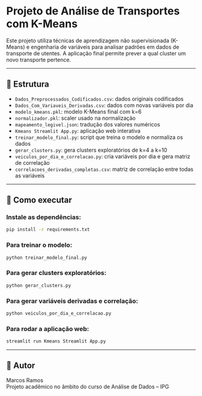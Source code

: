 # Projeto de Análise de Transportes com K-Means

Este projeto utiliza técnicas de aprendizagem não supervisionada (K-Means) e engenharia de variáveis para analisar padrões em dados de transporte de utentes. A aplicação final permite prever a qual cluster um novo transporte pertence.

---

## 📁 Estrutura

- `Dados_Preprocessados_Codificados.csv`: dados originais codificados
- `Dados_Com_Variaveis_Derivadas.csv`: dados com novas variáveis por dia
- `modelo_kmeans.pkl`: modelo K-Means final com k=6
- `normalizador.pkl`: scaler usado na normalização
- `mapeamento_legivel.json`: tradução dos valores numéricos
- `Kmeans Streamlit App.py`: aplicação web interativa
- `treinar_modelo_final.py`: script que treina o modelo e normaliza os dados
- `gerar_clusters.py`: gera clusters exploratórios de k=4 a k=10
- `veiculos_por_dia_e_correlacao.py`: cria variáveis por dia e gera matriz de correlação
- `correlacoes_derivadas_completas.csv`: matriz de correlação entre todas as variáveis

---

## 🧪 Como executar

### Instale as dependências:
```bash
pip install -r requirements.txt
```

### Para treinar o modelo:
```bash
python treinar_modelo_final.py
```

### Para gerar clusters exploratórios:
```bash
python gerar_clusters.py
```

### Para gerar variáveis derivadas e correlação:
```bash
python veiculos_por_dia_e_correlacao.py
```

### Para rodar a aplicação web:
```bash
streamlit run Kmeans Streamlit App.py
```

---

## 👤 Autor
Marcos Ramos  
Projeto acadêmico no âmbito do curso de Análise de Dados – IPG
